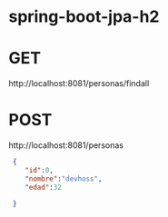 # spring-boot-jpa-h2

# GET
http://localhost:8081/personas/findall

# POST  
http://localhost:8081/personas
```json
 {
 	"id":0,
 	"nombre":"devhoss",
 	"edad":32
 	
 }
```


